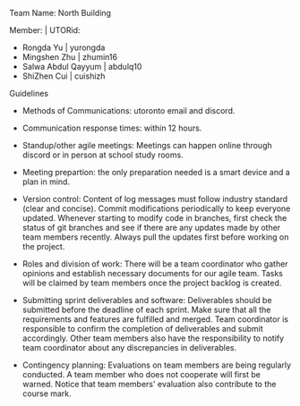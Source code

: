 Team Name: North Building


Member:			| UTORid:
- Rongda Yu		| yurongda
- Mingshen Zhu		| zhumin16
- Salwa Abdul Qayyum	| abdulq10
- ShiZhen Cui           | cuishizh

Guidelines
- Methods of Communications:
	utoronto email and discord.

- Communication response times:
	within 12 hours.

- Standup/other agile meetings:
	Meetings can happen online through discord or in person at school study rooms.

- Meeting prepartion:
	the only preparation needed is a smart device and a plan in mind.

- Version control:
	Content of log messages must follow industry standard (clear and concise). Commit modifications periodically to keep everyone updated. Whenever starting to modify code in branches, first check the status of git branches and see if there are any updates made by other team members recently. Always pull the updates first before working on the project.

- Roles and division of work:
	There will be a team coordinator who gather opinions and establish necessary documents for our agile team. Tasks will be claimed by team members once the project backlog is created.

- Submitting sprint deliverables and software:
	Deliverables should be submitted before the deadline of each sprint. Make sure that all the requirements and features are fulfilled and merged. Team coordinator is responsible to confirm the completion of deliverables and submit accordingly. Other team members also have the responsibility to notify team coordinator about any discrepancies in deliverables.

- Contingency planning:
	Evaluations on team members are being regularly conducted. A team member who does not cooperate will first be warned. Notice that team members' evaluation also contribute to the course mark. 
